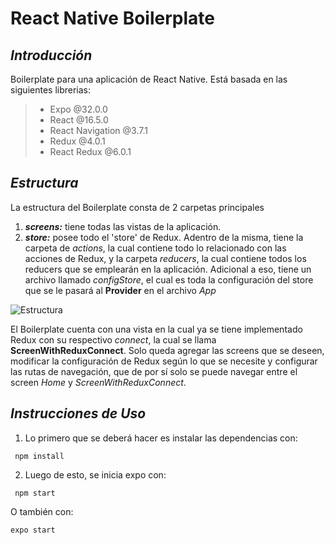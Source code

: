 # React Native Boilerplate

## ***Introducción***
Boilerplate para una aplicación de React Native. Está basada en las siguientes librerias:

> * Expo @32.0.0
> * React @16.5.0
> * React Navigation @3.7.1
> * Redux @4.0.1
> * React Redux @6.0.1


## ***Estructura***
La estructura del Boilerplate consta de 2 carpetas principales
1. ***screens:*** tiene todas las vistas de la aplicación.
2. ***store:*** posee todo el 'store' de Redux. Adentro de la misma, tiene la carpeta de *actions*, la cual contiene todo lo relacionado con las acciones de Redux, y la carpeta *reducers*, la cual contiene todos los reducers que se emplearán en la aplicación. Adicional a eso, tiene un archivo llamado *configStore*, el cual es toda la configuración del store que se le pasará al **Provider** en el archivo *App*

![Estructura](https://i.ibb.co/2Zxs73r/Anotaci-n.png)

El Boilerplate cuenta con una vista en la cual ya se tiene implementado Redux con su respectivo *connect*, la cual se llama **ScreenWithReduxConnect**. Solo queda agregar las screens que se deseen, modificar la configuración de Redux según lo que se necesite y configurar las rutas de navegación, que de por sí solo se puede navegar entre el screen *Home* y *ScreenWithReduxConnect*.


## ***Instrucciones de Uso***
1. Lo primero que se deberá hacer es instalar las dependencias con:

```
 npm install
 ```

2. Luego de esto, se inicia expo con:
```
 npm start
 ```
O también con:
 ```
 expo start
 ```